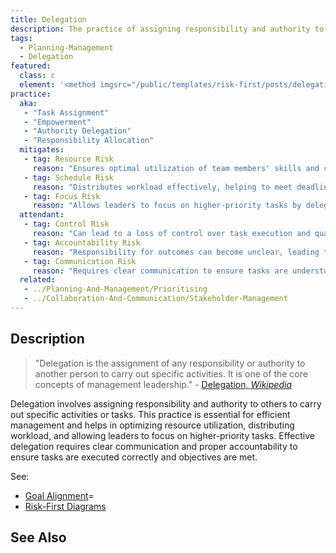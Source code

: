 ```yaml
---
title: Delegation
description: The practice of assigning responsibility and authority to others to carry out specific activities or tasks.
tags: 
  - Planning-Management
  - Delegation
featured: 
  class: c
  element: '<method imgsrc="/public/templates/risk-first/posts/delegation.svg">Delegation</method>'
practice:
  aka: 
   - "Task Assignment"
   - "Empowerment"
   - "Authority Delegation"
   - "Responsibility Allocation"
  mitigates:
   - tag: Resource Risk
     reason: "Ensures optimal utilization of team members' skills and capabilities."
   - tag: Schedule Risk
     reason: "Distributes workload effectively, helping to meet deadlines."
   - tag: Focus Risk
     reason: "Allows leaders to focus on higher-priority tasks by delegating routine work."
  attendant:
   - tag: Control Risk
     reason: "Can lead to a loss of control over task execution and quality."
   - tag: Accountability Risk
     reason: "Responsibility for outcomes can become unclear, leading to accountability issues."
   - tag: Communication Risk
     reason: "Requires clear communication to ensure tasks are understood and executed properly."
  related:
   - ../Planning-And-Management/Prioritising
   - ../Collaboration-And-Communication/Stakeholder-Management
---
```


<PracticeIntro details={frontMatter} /> 

## Description

> "Delegation is the assignment of any responsibility or authority to another person to carry out specific activities. It is one of the core concepts of management leadership." - [Delegation, _Wikipedia_](https://en.wikipedia.org/wiki/Delegation)

Delegation involves assigning responsibility and authority to others to carry out specific activities or tasks. This practice is essential for efficient management and helps in optimizing resource utilization, distributing workload, and allowing leaders to focus on higher-priority tasks. Effective delegation requires clear communication and proper accountability to ensure tasks are executed correctly and objectives are met.

See:
 
 - [Goal Alignment](/risks/Agency-Risk.md#goal-alignment)=
 - [Risk-First Diagrams](/thinking/Risk-First-Diagrams.md#example-blaming-others)

## See Also

<TagList tag="Delegation" />
